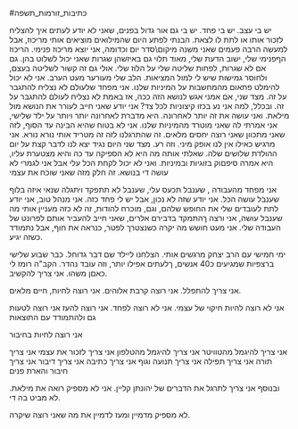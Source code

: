 #כתיבות_זורמות_תשפה 

יש בי עצב. יש בי פחד.
יש בי גם אור גדול בפנים, שאני לא יודע לעתים איך להצליח לזכור אותו או לתת לו לצאת.
הבנתי לפתע היום שהמילואים מוציאים אותי מריכוז, אבל למעשה הרבה פעמים שאני משנה מיקום\סדר יום וכדומה, אני יוצא מריכוז פנימי. הריכוז הףפנימי שלי, ישוב הדעת שלי, מאוד תלוי גם באיזשהן שגרות שאני יכול לשלוט בהן. גם אם לא שגרות, לפחות שליטה שלי על הלוז שלי. אולי גם זה קשור לשליטה בעצם, ולחוסר גמישות שיש לי למול המציאות.
הלב שלי מעורער מעט הערב. אני לא יכול להימלט פתאום מהמחשבות על המיניות שלנו. אני מפחד שלעולם לא נצליח להתגבר על זה. מצד שני, אם אמני אגש לנושא הזה ככה, אז באמת לא נצליח לעולם להתגבר על זה.
ובכלל, למה אני נע בכזו קיצוניות לכל צד?
אני יודע שאני חייב לעורר את הנושא מול מילאת. ואני עושה את זה יותר לאחרונה.
היא מדברת לאחרונה יותר ויותר על ילד שלישי, אני אמרתי לה שאני מוטרד מהמיניות שלנו. אני לא בטוח שהיא הבינה עד הסוף, לזה שאני מתכוון שאני רוצה יחסים מלאים. זה שהתרגלנו לזה זה מטריד אותי נורא נורא. אני מרגיש כאילו אין לנו אופק מיני. וזה רע. מצד שני היום נגיד יצא לנו לדבר קצת על יום ההולדת שלושים שלה. שאלתי אותה מה היא לא הספיקה עד כה והיא מצטערת עליו, היא אמרה סיפםוק בזוגיות ובמיניות.
ואני לא יכול לקחת הכל עלי אבל אני לגמרי לא עושה די בנושא.
זה חלק מזה שאני שוכח את עצמי

אני מפחד מהעבודה , שענבל תכעס עלי, שענבל לא תתפקד ויתגלה שנאי איזה בלוף שענבל עושה הכל. אני יודע שזה לא נכון, אבל יש לי פחד כזה. אני מנהל טוב, אני יודע לתת לעובדים שלי את החופש שלהם, וגם, מוכרח להודות, זה לא כזה מעניין אותי מה שענבל עושה, אני ורצה ךהתמקד בדבירם אלרים, שאני חייב להעביר אותם לפרונט של העבודה שלי. אני מעט חושש מה יקרה כשנצטרך לפטר, כנראה את חוף, אבל נתמודד כשזה יגיע.

ימי חמישי עם הרב יצחק מרגשים אותי. הצלחנו ליילד שם דבר גדוחל. כבר שבוע שלישי ברצפיות שמגיעים כ40 אנשים, ךלעתים אפילו יותר, וזה עובד נהדר. הקב"ה רומז לי כאםן משהו.
אני צריך להקשיב.


אני צריך להתפלל.
אני רוצה קרבת אלוהים. אני רוצה לחיות, חיים מלאים.

אני לא רוצה להיות חיקוי של עצמי.
אני לא רוצה לפחד.
אני רוצה להעז
אני רוצה לטעות גם
ולהתמודד עם התוצאות

אני רוצה לחיות בחיבור

אני צריך להיגמל מהטוויטר
אני צריך להיגמל מהטלפון
אני צריך לזכור את עצמי
אני צריך תורה
אני צריך תפילה
אני צריך תנועה וגוף
אני צריך כתיבה
אני צריך דיבור
אני צריך חיבור והארת פנים

ובנוסף אני צריך לתרגל את הדברים של יהונתן קליין. אני לא מספיק רואה את מילאת.
לא מביט בה די.

לא מספיק מדמיין ומעז לדמיין את מה שאני רוצה שיקרה.
